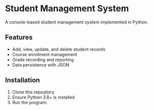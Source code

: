 # Student Management System

A console-based student management system implemented in Python.

## Features
- Add, view, update, and delete student records
- Course enrollment management
- Grade recording and reporting
- Data persistence with JSON

## Installation
1. Clone this repository
2. Ensure Python 3.8+ is installed
3. Run the program:
